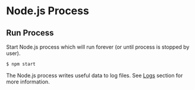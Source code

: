 # Node.js Process

## Run Process
Start Node.js process which will run forever (or until process is stopped by user).
```bash
$ npm start
```
The Node.js process writes useful data to log files.  See [Logs](/route53-dynamic-dns/usage/logs/) section for more information.